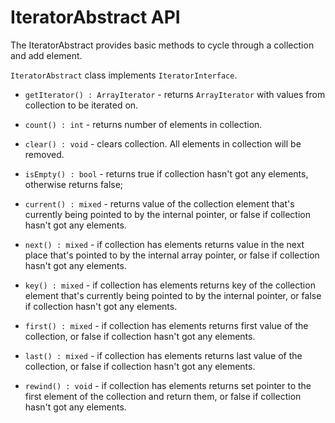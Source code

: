 # IteratorAbstract API

The IteratorAbstract provides basic methods to cycle through a collection and add element.

`IteratorAbstract` class implements `IteratorInterface`.

* `getIterator() : ArrayIterator` - returns `ArrayIterator` with values from collection to be iterated on.

* `count() : int` - returns number of elements in collection.

* `clear() : void` - clears collection. All elements in collection will be removed.

* `isEmpty() : bool` - returns true if collection hasn't got any elements, otherwise returns false;

* `current() : mixed` - returns value of the collection element that's currently being pointed to by the internal pointer, or false if collection hasn't got any elements.

* `next() : mixed` - if collection has elements returns value in the next place that's pointed to by the internal array pointer, or false if collection hasn't got any elements.

* `key() : mixed` - if collection has elements returns key of the collection element that's currently being pointed to by the internal pointer, or false if collection hasn't got any elements.

* `first() : mixed` - if collection has elements returns first value of the collection, or false if collection hasn't got any elements.

* `last() : mixed` - if collection has elements returns last value of the collection, or false if collection hasn't got any elements.

* `rewind() : void` - if collection has elements returns set pointer to the first element of the collection and return them, or false if collection hasn't got any elements.